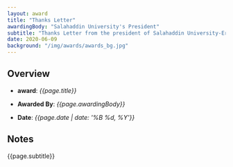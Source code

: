 ```yaml
---
layout: award
title: "Thanks Letter"
awardingBody: "Salahaddin University's President"
subtitle: "Thanks Letter from the president of Salahaddin University-Erbil for successful online teaching"
date: 2020-06-09
background: "/img/awards/awards_bg.jpg"
---
```


## Overview

- **award**: _{{page.title}}_

- **Awarded By**: _{{page.awardingBody}}_

- **Date**: _{{page.date | date: '%B %d, %Y'}}_

## Notes

{{page.subtitle}}
